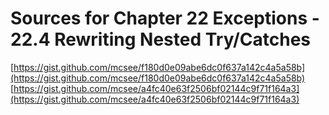 # Sources for Chapter 22 Exceptions - 22.4 Rewriting Nested Try/Catches

[https://gist.github.com/mcsee/f180d0e09abe6dc0f637a142c4a5a58b](https://gist.github.com/mcsee/f180d0e09abe6dc0f637a142c4a5a58b)
[https://gist.github.com/mcsee/a4fc40e63f2506bf02144c9f71f164a3](https://gist.github.com/mcsee/a4fc40e63f2506bf02144c9f71f164a3)